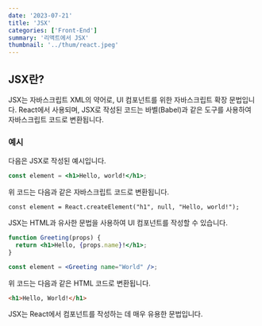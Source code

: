 ```yaml
---
date: '2023-07-21'
title: 'JSX'
categories: ['Front-End']
summary: '리액트에서 JSX'
thumbnail: '../thum/react.jpeg'
---
```


## JSX란?

JSX는 자바스크립트 XML의 약어로, UI 컴포넌트를 위한 자바스크립트 확장 문법입니다. React에서 사용되며, JSX로 작성된 코드는 바벨(Babel)과 같은 도구를 사용하여 자바스크립트 코드로 변환됩니다.

### 예시

다음은 JSX로 작성된 예시입니다.

```jsx
const element = <h1>Hello, world!</h1>;

```

위 코드는 다음과 같은 자바스크립트 코드로 변환됩니다.

```
const element = React.createElement("h1", null, "Hello, world!");

```

JSX는 HTML과 유사한 문법을 사용하여 UI 컴포넌트를 작성할 수 있습니다.

```jsx
function Greeting(props) {
  return <h1>Hello, {props.name}!</h1>;
}

const element = <Greeting name="World" />;

```

위 코드는 다음과 같은 HTML 코드로 변환됩니다.

```html
<h1>Hello, World!</h1>

```

JSX는 React에서 컴포넌트를 작성하는 데 매우 유용한 문법입니다.